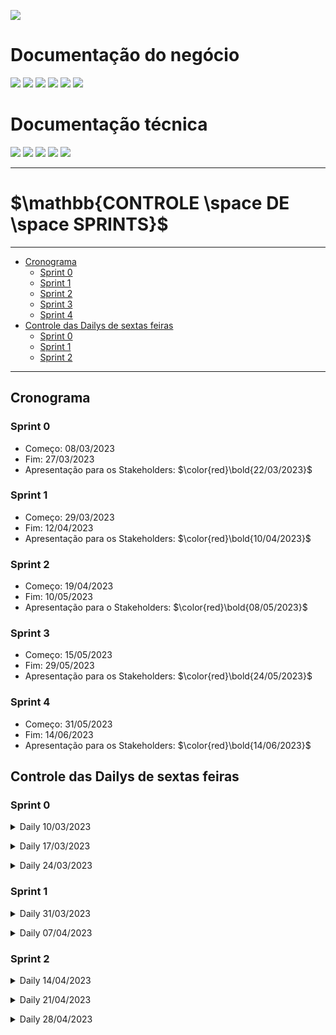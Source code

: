 
[![](https://img.shields.io/badge/Home-000000?style=for-the-badge&logo=markdown&logoColor=white)](home)

# Documentação do negócio
[![](https://img.shields.io/badge/Sprints-FF7518?style=for-the-badge&logo=markdown&logoColor=black)](sprints)
[![](https://img.shields.io/badge/Requisitos-000000?style=for-the-badge&logo=markdown&logoColor=white)](requisitos)
[![](https://img.shields.io/badge/Processos-000000?style=for-the-badge&logo=markdown&logoColor=white)](processos)
[![](https://img.shields.io/badge/Gerência-000000?style=for-the-badge&logo=markdown&logoColor=white)](gerencia)
[![](https://img.shields.io/badge/Horários-000000?style=for-the-badge&logo=markdown&logoColor=white)](horarios)
[![](https://img.shields.io/badge/squads-000000?style=for-the-badge&logo=markdown&logoColor=white)](squads)

# Documentação técnica
[![](https://img.shields.io/badge/Arquitetura-000000?style=for-the-badge&logo=markdown&logoColor=white)](arquitetura)
[![](https://img.shields.io/badge/Mockups-000000?style=for-the-badge&logo=markdown&logoColor=white)](mockups)
[![](https://img.shields.io/badge/Banco_de_dados-000000?style=for-the-badge&logo=markdown&logoColor=white)](banco_dados)
[![](https://img.shields.io/badge/Instalação-000000?style=for-the-badge&logo=markdown&logoColor=white)](instalacao)
[![](https://img.shields.io/badge/Configuração-000000?style=for-the-badge&logo=markdown&logoColor=white)](configuracao)

---
# $`\mathbb{CONTROLE \space DE \space SPRINTS}`$
---

- [Cronograma](#cronograma)
    - [Sprint 0](#sprint-0)
    - [Sprint 1](#sprint-1)
    - [Sprint 2](#sprint-2)
    - [Sprint 3](#sprint-3)
    - [Sprint 4](#sprint-4)
- [Controle das Dailys de sextas feiras](#controle-das-dailys-de-sextas-feiras)
    - [Sprint 0](#daily-sprint-0)
    - [Sprint 1](#daily-sprint-1)
    - [Sprint 2](#daily-sprint-2)

---

## Cronograma

### Sprint 0

- Começo: 08/03/2023 
- Fim: 27/03/2023
- Apresentação para os Stakeholders: $`\color{red}\bold{22/03/2023}`$

### Sprint 1

- Começo: 29/03/2023
- Fim: 12/04/2023
- Apresentação para os Stakeholders: $`\color{red}\bold{10/04/2023}`$

### Sprint 2

- Começo: 19/04/2023
- Fim: 10/05/2023
- Apresentação para o Stakeholders: $`\color{red}\bold{08/05/2023}`$

### Sprint 3

- Começo: 15/05/2023
- Fim: 29/05/2023
- Apresentação para os Stakeholders: $`\color{red}\bold{24/05/2023}`$

### Sprint 4

- Começo: 31/05/2023
- Fim: 14/06/2023
- Apresentação para os Stakeholders: $`\color{red}\bold{14/06/2023}`$

## Controle das Dailys de sextas feiras

### Sprint 0

<p>
<details>
<summary>Daily 10/03/2023</summary>

```mermaid
pie title Daily 10/03 - Sprint 0
    "Participaram - 3" : 3
    "Não participaram - 15" : 15
```

<h3>Participantes</h3>
<table>
  <tr>
    <th>Nome</th>
    <th>Nível</th>
    <th>Presença</th>
  </tr>
  <tr>
    <td>Brenda Pereira</td>
    <td>AGES I</td>
    <td>❌</td>
  </tr>
  <tr>
    <td>Carolina Ferreira</td>
    <td>AGES I</td>
    <td>❌</td>
  </tr>
  <tr>
    <td>Davi Oliveira</td>
    <td>AGES I</td>
    <td>❌</td>
  </tr>
  <tr>
    <td>Felipe Freitas</td>
    <td>AGES I</td>
    <td>✅</td>
  </tr>
  <tr>
    <td>Gabriel Giaretta</td>
    <td>AGES I</td>
    <td>❌</td>
  </tr>
  <tr>
    <td>Gabriel Ferreira</td>
    <td>AGES I</td>
    <td>❌</td>
  </tr>
  <tr>
    <td>Guilherme de Moraes</td>
    <td>AGES I</td>
    <td>❌</td>
  </tr>
  <tr>
    <td>Matheus Caçabuena</td>
    <td>AGES I</td>
    <td>❌</td>
  </tr>
  <tr>
    <td>Arthur Mariano</td>
    <td>AGES II</td>
    <td>❌</td>
  </tr>
  <tr>
    <td>Israel Garcia</td>
    <td>AGES II</td>
    <td>❌</td>
  </tr>
  <tr>
    <td>Marcello Marcon</td>
    <td>AGES II</td>
    <td>❌</td>
  </tr>
  <tr>
    <td>Pedro Carlucci</td>
    <td>AGES II</td>
    <td>❌</td>
  </tr>
  <tr>
    <td>Arthur Ibarra</td>
    <td>AGES III</td>
    <td>❌</td>
  </tr>
  <tr>
    <td>Kevin Ribas</td>
    <td>AGES III</td>
    <td>✅</td>
  </tr>
  <tr>
    <td>Lucas Susin</td>
    <td>AGES III</td>
    <td>❌</td>
  </tr>
  <tr>
    <td>David Bertrand</td>
    <td>AGES IV</td>
    <td>❌</td>
  </tr>
  <tr>
    <td>Gabriel Fanto</td>
    <td>AGES IV</td>
    <td>✅</td>
  </tr>
  <tr>
    <td>Luiz Eduardo</td>
    <td>AGES IV</td>
    <td>❌</td>
  </tr>
</table>

</details>
</p>

<p>
<details>
<summary>Daily 17/03/2023</summary>

```mermaid
pie title Daily 17/03 - Sprint 0
    "Participaram - 13" : 13
    "Não participaram - 5" : 5
```

<h3>Participantes</h3>
<table>
  <tr>
    <th>Nome</th>
    <th>Nível</th>
    <th>Presença</th>
  </tr>
  <tr>
    <td>Brenda Pereira</td>
    <td>AGES I</td>
    <td>✅</td>
  </tr>
  <tr>
    <td>Carolina Ferreira</td>
    <td>AGES I</td>
    <td>❌</td>
  </tr>
  <tr>
    <td>Davi Oliveira</td>
    <td>AGES I</td>
    <td>✅</td>
  </tr>
  <tr>
    <td>Felipe Freitas</td>
    <td>AGES I</td>
    <td>✅</td>
  </tr>
  <tr>
    <td>Gabriel Giaretta</td>
    <td>AGES I</td>
    <td>❌</td>
  </tr>
  <tr>
    <td>Gabriel Ferreira</td>
    <td>AGES I</td>
    <td>✅</td>
  </tr>
  <tr>
    <td>Guilherme de Moraes</td>
    <td>AGES I</td>
    <td>✅</td>
  </tr>
  <tr>
    <td>Matheus Caçabuena</td>
    <td>AGES I</td>
    <td>✅</td>
  </tr>
  <tr>
    <td>Arthur Mariano</td>
    <td>AGES II</td>
    <td>❌</td>
  </tr>
  <tr>
    <td>Israel Garcia</td>
    <td>AGES II</td>
    <td>❌</td>
  </tr>
  <tr>
    <td>Marcello Marcon</td>
    <td>AGES II</td>
    <td>❌</td>
  </tr>
  <tr>
    <td>Pedro Carlucci</td>
    <td>AGES II</td>
    <td>✅</td>
  </tr>
  <tr>
    <td>Arthur Ibarra</td>
    <td>AGES III</td>
    <td>✅</td>
  </tr>
  <tr>
    <td>Kevin Ribas</td>
    <td>AGES III</td>
    <td>✅</td>
  </tr>
  <tr>
    <td>Lucas Susin</td>
    <td>AGES III</td>
    <td>✅</td>
  </tr>
  <tr>
    <td>David Bertrand</td>
    <td>AGES IV</td>
    <td>✅</td>
  </tr>
  <tr>
    <td>Gabriel Fanto</td>
    <td>AGES IV</td>
    <td>✅</td>
  </tr>
  <tr>
    <td>Luiz Eduardo</td>
    <td>AGES IV</td>
    <td>✅</td>
  </tr>
</table>

</details>
</p>

<p>
<details>
<summary>Daily 24/03/2023</summary>

```mermaid
pie title Daily 24/03 - Sprint 0
    "Participaram - 8" : 8
    "Não participaram - 10" : 10
```

<h3>Participantes</h3>
<table>
  <tr>
    <th>Nome</th>
    <th>Nível</th>
    <th>Presença</th>
  </tr>
  <tr>
    <td>Brenda Pereira</td>
    <td>AGES I</td>
    <td>✅</td>
  </tr>
  <tr>
    <td>Carolina Ferreira</td>
    <td>AGES I</td>
    <td>❌</td>
  </tr>
  <tr>
    <td>Davi Oliveira</td>
    <td>AGES I</td>
    <td>❌</td>
  </tr>
  <tr>
    <td>Felipe Freitas</td>
    <td>AGES I</td>
    <td>✅</td>
  </tr>
  <tr>
    <td>Gabriel Giaretta</td>
    <td>AGES I</td>
    <td>❌</td>
  </tr>
  <tr>
    <td>Gabriel Ferreira</td>
    <td>AGES I</td>
    <td>❌</td>
  </tr>
  <tr>
    <td>Guilherme de Moraes</td>
    <td>AGES I</td>
    <td>✅</td>
  </tr>
  <tr>
    <td>Matheus Caçabuena</td>
    <td>AGES I</td>
    <td>❌</td>
  </tr>
  <tr>
    <td>Arthur Mariano</td>
    <td>AGES II</td>
    <td>❌</td>
  </tr>
  <tr>
    <td>Israel Garcia</td>
    <td>AGES II</td>
    <td>❌</td>
  </tr>
  <tr>
    <td>Marcello Marcon</td>
    <td>AGES II</td>
    <td>❌</td>
  </tr>
  <tr>
    <td>Pedro Carlucci</td>
    <td>AGES II</td>
    <td>✅</td>
  </tr>
  <tr>
    <td>Arthur Ibarra</td>
    <td>AGES III</td>
    <td>✅</td>
  </tr>
  <tr>
    <td>Kevin Ribas</td>
    <td>AGES III</td>
    <td>❌</td>
  </tr>
  <tr>
    <td>Lucas Susin</td>
    <td>AGES III</td>
    <td>✅</td>
  </tr>
  <tr>
    <td>David Bertrand</td>
    <td>AGES IV</td>
    <td>✅</td>
  </tr>
  <tr>
    <td>Gabriel Fanto</td>
    <td>AGES IV</td>
    <td>✅</td>
  </tr>
  <tr>
    <td>Luiz Eduardo</td>
    <td>AGES IV</td>
    <td>❌</td>
  </tr>
</table>

</details>
</p>

### Sprint 1

<p>
<details>
<summary>Daily 31/03/2023</summary>

```mermaid
pie title Daily 31/03 - Sprint 1
    "Participaram - 13" : 13
    "Não participaram - 5" : 5
```

<h3>Participantes</h3>
<table>
  <tr>
    <th>Nome</th>
    <th>Nível</th>
    <th>Presença</th>
  </tr>
  <tr>
    <td>Brenda Pereira</td>
    <td>AGES I</td>
    <td>✅</td>
  </tr>
  <tr>
    <td>Carolina Ferreira</td>
    <td>AGES I</td>
    <td>✅</td>
  </tr>
  <tr>
    <td>Davi Oliveira</td>
    <td>AGES I</td>
    <td>✅</td>
  </tr>
  <tr>
    <td>Felipe Freitas</td>
    <td>AGES I</td>
    <td>✅</td>
  </tr>
  <tr>
    <td>Gabriel Giaretta</td>
    <td>AGES I</td>
    <td>❌</td>
  </tr>
  <tr>
    <td>Gabriel Ferreira</td>
    <td>AGES I</td>
    <td>✅</td>
  </tr>
  <tr>
    <td>Guilherme de Moraes</td>
    <td>AGES I</td>
    <td>✅</td>
  </tr>
  <tr>
    <td>Matheus Caçabuena</td>
    <td>AGES I</td>
    <td>✅</td>
  </tr>
  <tr>
    <td>Arthur Mariano</td>
    <td>AGES II</td>
    <td>❌</td>
  </tr>
  <tr>
    <td>Israel Garcia</td>
    <td>AGES II</td>
    <td>✅</td>
  </tr>
  <tr>
    <td>Marcello Marcon</td>
    <td>AGES II</td>
    <td>❌</td>
  </tr>
  <tr>
    <td>Pedro Carlucci</td>
    <td>AGES II</td>
    <td>✅</td>
  </tr>
  <tr>
    <td>Arthur Ibarra</td>
    <td>AGES III</td>
    <td>❌</td>
  </tr>
  <tr>
    <td>Kevin Ribas</td>
    <td>AGES III</td>
    <td>❌</td>
  </tr>
  <tr>
    <td>Lucas Susin</td>
    <td>AGES III</td>
    <td>✅</td>
  </tr>
  <tr>
    <td>David Bertrand</td>
    <td>AGES IV</td>
    <td>✅</td>
  </tr>
  <tr>
    <td>Gabriel Fanto</td>
    <td>AGES IV</td>
    <td>✅</td>
  </tr>
  <tr>
    <td>Luiz Eduardo</td>
    <td>AGES IV</td>
    <td>✅</td>
  </tr>
</table>

</details>
</p>

<p>
<details>
<summary>Daily 07/04/2023</summary>

```mermaid
pie title Daily 07/04 - Sprint 1
    "Participaram - 5" : 5
    "Não participaram - 13" : 13
```

<h3>Participantes</h3>
<table>
  <tr>
    <th>Nome</th>
    <th>Nível</th>
    <th>Presença</th>
  </tr>
  <tr>
    <td>Brenda Pereira</td>
    <td>AGES I</td>
    <td>❌</td>
  </tr>
  <tr>
    <td>Carolina Ferreira</td>
    <td>AGES I</td>
    <td>❌</td>
  </tr>
  <tr>
    <td>Davi Oliveira</td>
    <td>AGES I</td>
    <td>❌</td>
  </tr>
  <tr>
    <td>Felipe Freitas</td>
    <td>AGES I</td>
    <td>✅</td>
  </tr>
  <tr>
    <td>Gabriel Giaretta</td>
    <td>AGES I</td>
    <td>✅</td>
  </tr>
  <tr>
    <td>Gabriel Ferreira</td>
    <td>AGES I</td>
    <td>❌</td>
  </tr>
  <tr>
    <td>Guilherme de Moraes</td>
    <td>AGES I</td>
    <td>❌</td>
  </tr>
  <tr>
    <td>Matheus Caçabuena</td>
    <td>AGES I</td>
    <td>✅</td>
  </tr>
  <tr>
    <td>Arthur Mariano</td>
    <td>AGES II</td>
    <td>❌</td>
  </tr>
  <tr>
    <td>Israel Garcia</td>
    <td>AGES II</td>
    <td>❌</td>
  </tr>
  <tr>
    <td>Marcello Marcon</td>
    <td>AGES II</td>
    <td>❌</td>
  </tr>
  <tr>
    <td>Pedro Carlucci</td>
    <td>AGES II</td>
    <td>❌</td>
  </tr>
  <tr>
    <td>Arthur Ibarra</td>
    <td>AGES III</td>
    <td>✅</td>
  </tr>
  <tr>
    <td>Kevin Ribas</td>
    <td>AGES III</td>
    <td>❌</td>
  </tr>
  <tr>
    <td>Lucas Susin</td>
    <td>AGES III</td>
    <td>❌</td>
  </tr>
  <tr>
    <td>David Bertrand</td>
    <td>AGES IV</td>
    <td>❌</td>
  </tr>
  <tr>
    <td>Gabriel Fanto</td>
    <td>AGES IV</td>
    <td>✅</td>
  </tr>
  <tr>
    <td>Luiz Eduardo</td>
    <td>AGES IV</td>
    <td>❌</td>
  </tr>
</table>

</details>
</p>

### Sprint 2

<p>
<details>
<summary>Daily 14/04/2023</summary>

```mermaid
pie title Daily 14/04 - Sprint 2
    "Participaram - 14" : 14
    "Não participaram - 4" : 4
```

<h3>Participantes</h3>
<table>
  <tr>
    <th>Nome</th>
    <th>Nível</th>
    <th>Presença</th>
  </tr>
  <tr>
    <td>Brenda Pereira</td>
    <td>AGES I</td>
    <td>❌</td>
  </tr>
  <tr>
    <td>Carolina Ferreira</td>
    <td>AGES I</td>
    <td>✅</td>
  </tr>
  <tr>
    <td>Davi Oliveira</td>
    <td>AGES I</td>
    <td>❌</td>
  </tr>
  <tr>
    <td>Felipe Freitas</td>
    <td>AGES I</td>
    <td>✅</td>
  </tr>
  <tr>
    <td>Gabriel Giaretta</td>
    <td>AGES I</td>
    <td>✅</td>
  </tr>
  <tr>
    <td>Gabriel Ferreira</td>
    <td>AGES I</td>
    <td>✅</td>
  </tr>
  <tr>
    <td>Guilherme de Moraes</td>
    <td>AGES I</td>
    <td>✅</td>
  </tr>
  <tr>
    <td>Matheus Caçabuena</td>
    <td>AGES I</td>
    <td>✅</td>
  </tr>
  <tr>
    <td>Arthur Mariano</td>
    <td>AGES II</td>
    <td>❌</td>
  </tr>
  <tr>
    <td>Israel Garcia</td>
    <td>AGES II</td>
    <td>❌</td>
  </tr>
  <tr>
    <td>Marcello Marcon</td>
    <td>AGES II</td>
    <td>✅</td>
  </tr>
  <tr>
    <td>Pedro Carlucci</td>
    <td>AGES II</td>
    <td>✅</td>
  </tr>
  <tr>
    <td>Arthur Ibarra</td>
    <td>AGES III</td>
    <td>✅</td>
  </tr>
  <tr>
    <td>Kevin Ribas</td>
    <td>AGES III</td>
    <td>✅</td>
  </tr>
  <tr>
    <td>Lucas Susin</td>
    <td>AGES III</td>
    <td>✅</td>
  </tr>
  <tr>
    <td>David Bertrand</td>
    <td>AGES IV</td>
    <td>✅</td>
  </tr>
  <tr>
    <td>Gabriel Fanto</td>
    <td>AGES IV</td>
    <td>❌</td>
  </tr>
  <tr>
    <td>Luiz Eduardo</td>
    <td>AGES IV</td>
    <td>✅</td>
  </tr>
</table>

</details>
</p>

<p>
<details>
<summary>Daily 21/04/2023</summary>

```mermaid
pie title Daily 21/04 - Sprint 2
    "Participaram - 17" : 17
    "Não participaram - 1" : 1
```

<h3>Participantes</h3>
<table>
  <tr>
    <th>Nome</th>
    <th>Nível</th>
    <th>Presença</th>
  </tr>
  <tr>
    <td>Brenda Pereira</td>
    <td>AGES I</td>
    <td>✅</td>
  </tr>
  <tr>
    <td>Carolina Ferreira</td>
    <td>AGES I</td>
    <td>✅</td>
  </tr>
  <tr>
    <td>Davi Oliveira</td>
    <td>AGES I</td>
    <td>✅</td>
  </tr>
  <tr>
    <td>Felipe Freitas</td>
    <td>AGES I</td>
    <td>✅</td>
  </tr>
  <tr>
    <td>Gabriel Giaretta</td>
    <td>AGES I</td>
    <td>✅</td>
  </tr>
  <tr>
    <td>Gabriel Ferreira</td>
    <td>AGES I</td>
    <td>✅</td>
  </tr>
  <tr>
    <td>Guilherme de Moraes</td>
    <td>AGES I</td>
    <td>✅</td>
  </tr>
  <tr>
    <td>Matheus Caçabuena</td>
    <td>AGES I</td>
    <td>✅</td>
  </tr>
  <tr>
    <td>Arthur Mariano</td>
    <td>AGES II</td>
    <td>❌</td>
  </tr>
  <tr>
    <td>Israel Garcia</td>
    <td>AGES II</td>
    <td>✅</td>
  </tr>
  <tr>
    <td>Marcello Marcon</td>
    <td>AGES II</td>
    <td>✅</td>
  </tr>
  <tr>
    <td>Pedro Carlucci</td>
    <td>AGES II</td>
    <td>✅</td>
  </tr>
  <tr>
    <td>Arthur Ibarra</td>
    <td>AGES III</td>
    <td>✅</td>
  </tr>
  <tr>
    <td>Kevin Ribas</td>
    <td>AGES III</td>
    <td>✅</td>
  </tr>
  <tr>
    <td>Lucas Susin</td>
    <td>AGES III</td>
    <td>✅</td>
  </tr>
  <tr>
    <td>David Bertrand</td>
    <td>AGES IV</td>
    <td>✅</td>
  </tr>
  <tr>
    <td>Gabriel Fanto</td>
    <td>AGES IV</td>
    <td>✅</td>
  </tr>
  <tr>
    <td>Luiz Eduardo</td>
    <td>AGES IV</td>
    <td>✅</td>
  </tr>
</table>

</details>
</p>

<p>
<details>
<summary>Daily 28/04/2023</summary>

```mermaid
pie title Daily 28/04 - Sprint 2
    "Participaram - 5": 5
    "Não participaram - 13": 13
```

<h3>Participantes</h3>
<table>
  <tr>
    <th>Nome</th>
    <th>Nível</th>
    <th>Presença</th>
  </tr>
  <tr>
    <td>Brenda Pereira</td>
    <td>AGES I</td>
    <td>✅</td>
  </tr>
  <tr>
    <td>Carolina Ferreira</td>
    <td>AGES I</td>
    <td>❌</td>
  </tr>
  <tr>
    <td>Davi Oliveira</td>
    <td>AGES I</td>
    <td>❌</td>
  </tr>
  <tr>
    <td>Felipe Freitas</td>
    <td>AGES I</td>
    <td>✅</td>
  </tr>
  <tr>
    <td>Gabriel Giaretta</td>
    <td>AGES I</td>
    <td>✅</td>
  </tr>
  <tr>
    <td>Gabriel Ferreira</td>
    <td>AGES I</td>
    <td>✅</td>
  </tr>
  <tr>
    <td>Guilherme de Moraes</td>
    <td>AGES I</td>
    <td>❌</td>
  </tr>
  <tr>
    <td>Matheus Caçabuena</td>
    <td>AGES I</td>
    <td>✅</td>
  </tr>
  <tr>
    <td>Arthur Mariano</td>
    <td>AGES II</td>
    <td>❌</td>
  </tr>
  <tr>
    <td>Israel Garcia</td>
    <td>AGES II</td>
    <td>❌</td>
  </tr>
  <tr>
    <td>Marcello Marcon</td>
    <td>AGES II</td>
    <td>❌</td>
  </tr>
  <tr>
    <td>Pedro Carlucci</td>
    <td>AGES II</td>
    <td>❌</td>
  </tr>
  <tr>
    <td>Arthur Ibarra</td>
    <td>AGES III</td>
    <td>❌</td>
  </tr>
  <tr>
    <td>Kevin Ribas</td>
    <td>AGES III</td>
    <td>❌</td>
  </tr>
  <tr>
    <td>Lucas Susin</td>
    <td>AGES III</td>
    <td>✅</td>
  </tr>
  <tr>
    <td>David Bertrand</td>
    <td>AGES IV</td>
    <td>❌</td>
  </tr>
  <tr>
    <td>Gabriel Fanto</td>
    <td>AGES IV</td>
    <td>✅</td>
  </tr>
  <tr>
    <td>Luiz Eduardo</td>
    <td>AGES IV</td>
    <td>❌</td>
  </tr>
</table>

</details>
</p>
